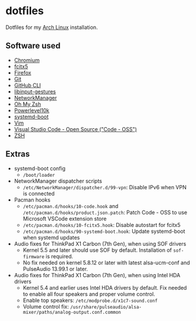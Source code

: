 # dotfiles

Dotfiles for my [Arch Linux](https://www.archlinux.org/) installation.

## Software used

- [Chromium](https://www.chromium.org/Home)
- [fcitx5](https://github.com/fcitx/fcitx5)
- [Firefox](https://www.mozilla.org/en-US/firefox/new/)
- [Git](https://git-scm.com)
- [GitHub CLI](https://github.com/cli/cli)
- [libinput-gestures](https://github.com/bulletmark/libinput-gestures)
- [NetworkManager](https://gitlab.freedesktop.org/NetworkManager/NetworkManager)
- [Oh My Zsh](https://github.com/ohmyzsh/ohmyzsh)
- [Powerlevel10k](https://github.com/romkatv/powerlevel10k)
- [systemd-boot](https://www.freedesktop.org/wiki/Software/systemd/systemd-boot/)
- [Vim](https://www.vim.org)
- [Visual Studio Code - Open Source ("Code - OSS")](https://github.com/microsoft/vscode)
- [ZSH](http://zsh.sourceforge.net/)

## Extras

- systemd-boot config
  - `/boot/loader`
- NetworkManager dispatcher scripts
  - `/etc/NetworkManager/dispatcher.d/99-vpn`: Disable IPv6 when VPN is connected
- Pacman hooks
  - `/etc/pacman.d/hooks/10-code.hook` and `/etc/pacman.d/hooks/product.json.patch`: Patch Code - OSS to use Microsoft VSCode extension store
  - `/etc/pacman.d/hooks/10-fcitx5.hook`: Disable autostart for fcitx5
  - `/etc/pacman.d/hooks/90-systemd-boot.hook`: Update systemd-boot when systemd updates
- Audio fixes for ThinkPad X1 Carbon (7th Gen), when using SOF drivers
  - Kernel 5.5 and later should use SOF by default. Installation of `sof-firmware` is required.
  - No fix needed on kernel 5.8.12 or later with latest alsa-ucm-conf and PulseAudio 13.99.1 or later.
- Audio fixes for ThinkPad X1 Carbon (7th Gen), when using Intel HDA drivers
  - Kernel 5.4 and earlier uses Intel HDA drivers by default. Fix needed to enable all four speakers and proper volume control.
  - Enable top speakers: `/etc/modprobe.d/x1c7-sound.conf`
  - Volume control fix: `/usr/share/pulseaudio/alsa-mixer/paths/analog-output.conf.common`
